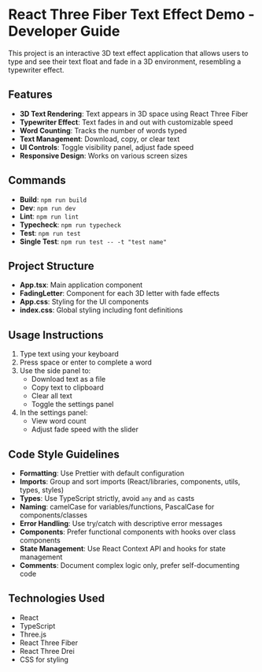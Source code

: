 # React Three Fiber Text Effect Demo - Developer Guide

This project is an interactive 3D text effect application that allows users to type and see their text float and fade in a 3D environment, resembling a typewriter effect.

## Features
- **3D Text Rendering**: Text appears in 3D space using React Three Fiber
- **Typewriter Effect**: Text fades in and out with customizable speed
- **Word Counting**: Tracks the number of words typed
- **Text Management**: Download, copy, or clear text
- **UI Controls**: Toggle visibility panel, adjust fade speed
- **Responsive Design**: Works on various screen sizes

## Commands
- **Build**: `npm run build`
- **Dev**: `npm run dev`
- **Lint**: `npm run lint`
- **Typecheck**: `npm run typecheck`
- **Test**: `npm run test`
- **Single Test**: `npm run test -- -t "test name"`

## Project Structure
- **App.tsx**: Main application component
- **FadingLetter**: Component for each 3D letter with fade effects
- **App.css**: Styling for the UI components
- **index.css**: Global styling including font definitions

## Usage Instructions
1. Type text using your keyboard
2. Press space or enter to complete a word
3. Use the side panel to:
   - Download text as a file
   - Copy text to clipboard
   - Clear all text
   - Toggle the settings panel
4. In the settings panel:
   - View word count
   - Adjust fade speed with the slider

## Code Style Guidelines
- **Formatting**: Use Prettier with default configuration
- **Imports**: Group and sort imports (React/libraries, components, utils, types, styles)
- **Types**: Use TypeScript strictly, avoid `any` and `as` casts
- **Naming**: camelCase for variables/functions, PascalCase for components/classes
- **Error Handling**: Use try/catch with descriptive error messages
- **Components**: Prefer functional components with hooks over class components
- **State Management**: Use React Context API and hooks for state management
- **Comments**: Document complex logic only, prefer self-documenting code

## Technologies Used
- React
- TypeScript
- Three.js
- React Three Fiber
- React Three Drei
- CSS for styling